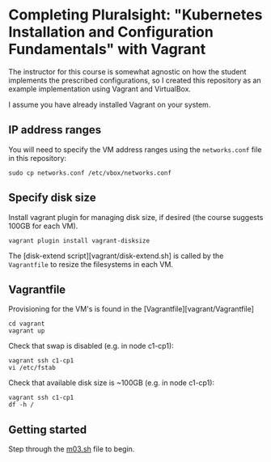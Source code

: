 # Completing Pluralsight: "Kubernetes Installation and Configuration Fundamentals" with Vagrant

The instructor for this course is somewhat agnostic on how the student implements the prescribed configurations, so I created this repository as an example implementation using Vagrant and VirtualBox.

I assume you have already installed Vagrant on your system.

## IP address ranges
You will need to specify the VM address ranges using the `networks.conf` file in this repository:
```
sudo cp networks.conf /etc/vbox/networks.conf
```

## Specify disk size
Install vagrant plugin for managing disk size, if desired (the course suggests 100GB for each VM).
```
vagrant plugin install vagrant-disksize
```
The [disk-extend script][vagrant/disk-extend.sh] is called by the `Vagrantfile` to resize the filesystems in each VM.

## Vagrantfile
Provisioning for the VM's is found in the [Vagrantfile][vagrant/Vagrantfile]
```
cd vagrant
vagrant up
```
Check that swap is disabled (e.g. in node c1-cp1):
```
vagrant ssh c1-cp1
vi /etc/fstab
```
Check that available disk size is ~100GB (e.g. in node c1-cp1):
```
vagrant ssh c1-cp1
df -h /
```

## Getting started
Step through the [m03.sh][module_3] file to begin. 

[vagrantfile]:Vagrantfile
[module_3]:m03.sh
